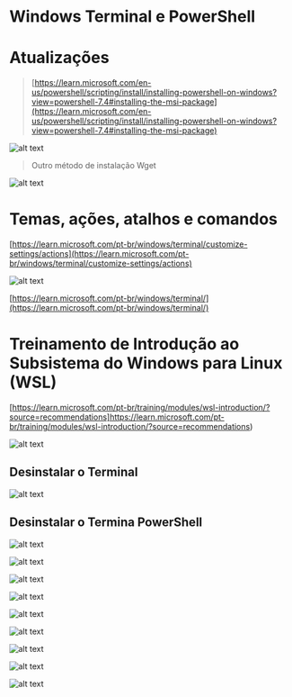 # Windows Terminal e PowerShell

# Atualizações

> [https://learn.microsoft.com/en-us/powershell/scripting/install/installing-powershell-on-windows?view=powershell-7.4#installing-the-msi-package](https://learn.microsoft.com/en-us/powershell/scripting/install/installing-powershell-on-windows?view=powershell-7.4#installing-the-msi-package)

![alt text](img/imagens/image-20.png)

> Outro método de instalação Wget

![alt text](img/imagens/image-21.png)

# Temas, ações, atalhos e comandos

[https://learn.microsoft.com/pt-br/windows/terminal/customize-settings/actions](https://learn.microsoft.com/pt-br/windows/terminal/customize-settings/actions)

![alt text](img/imagens/image-22.png)

[https://learn.microsoft.com/pt-br/windows/terminal/](https://learn.microsoft.com/pt-br/windows/terminal/)

# Treinamento de Introdução ao Subsistema do Windows para Linux (WSL)

[https://learn.microsoft.com/pt-br/training/modules/wsl-introduction/?source=recommendations]https://learn.microsoft.com/pt-br/training/modules/wsl-introduction/?source=recommendations)

![alt text](img/imagens/image-23.png)

## Desinstalar o Terminal

![alt text](img/imagens_4/image-17.png)

## Desinstalar o Termina PowerShell 

![alt text](img/imagens_4/image-13.png)

![alt text](img/imagens_4/image-14.png)

![alt text](img/imagens_4/image-15.png)

![alt text](img/imagens_4/image-16.png)

![alt text](img/imagens_4/image-18.png)

![alt text](img/imagens_4/image-19.png)

![alt text](img/imagens_4/image-20.png)

![alt text](img/imagens_4/image-21.png)

![alt text](img/imagens_4/image-22.png)